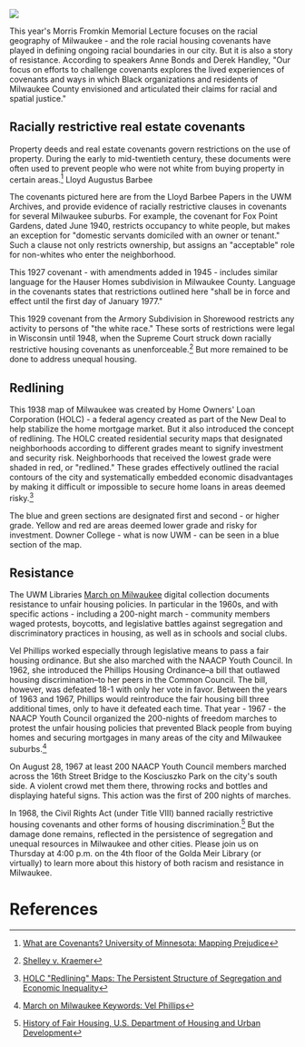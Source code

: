 <a href="https://juncture-digital.org"><img src="https://juncture-digital.org/images/ve-button.png"></a>

<param ve-config 
       title="Mapping Racism and Resistance: A digital exhibit to accompany the 52nd Annual Morris Fromkin Memorial Lecture"
       author="UWM Libraries"
       banner="https://uwm.edu/libraries/wp-content/uploads/sites/59/2021/11/mke-polonia_31805_full-scaled.jpg" 
       layout="vertical">

<!-- Entities discussed throughout the essay are typically defined before the essay text and
     are thus available in all text.  Entity identifiers (QIDs) can be found in either
     Wikipedia or Wikidata (https://www.wikidata.org)> -->
<param ve-entity eid="Q6662268"> <!-- Lloyd Barbee -->
<param ve-entity eid="Q7918759"> <!-- Vel Phillips -->
<param ve-entity eid="Q1453838"> <!-- redlining -->
<param ve-entity eid="Q186356"> <!-- New Deal -->


This year's Morris Fromkin Memorial Lecture focuses on the racial geography of Milwaukee - and the role racial housing covenants have played in defining ongoing racial boundaries in our city. But it is also a story of resistance. According to speakers Anne Bonds and Derek Handley, "Our focus on efforts to challenge covenants explores the lived experiences of covenants and ways in which Black organizations and residents of Milwaukee County envisioned and articulated their claims for racial and spatial justice." 
<param ve-image region="2,3317,3183,1562"
       manifest="https://cdm17272.contentdm.oclc.org/iiif/info/fromkin/237/manifest.json">

## Racially restrictive real estate covenants

Property deeds and real estate covenants govern restrictions on the use of property. During the early to mid-twentieth century, these documents were often used to prevent people who were not white from buying property in certain areas.[^1] Lloyd Augustus Barbee
<param ve-iframe src="https://liblamp.uwm.edu/IIIF/package/fromkin52-1499-p1.html">
       
The covenants pictured here are from the Lloyd Barbee Papers in the UWM Archives, and provide evidence of racially restrictive clauses in covenants for several Milwaukee suburbs. For example, the covenant for Fox Point Gardens, dated June 1940, restricts occupancy to white people, but makes an exception for "domestic servants domiciled with an owner or tenant." Such a clause not only restricts ownership, but assigns an "acceptable" role for non-whites who enter the neighborhood. 
<param ve-iframe src="https://liblamp.uwm.edu/IIIF/package/fromkin52-1499-p1.html">

This 1927 covenant - with amendments added in 1945 -  includes similar language for the Hauser Homes subdivision in Milwaukee County. Language in the covenants states that restrictions outlined here "shall be in force and effect until the first day of January 1977." 
<param ve-iframe src="https://liblamp.uwm.edu/IIIF/package/fromkin52-1499-p4.html">

This 1929 covenant from the Armory Subdivision in Shorewood restricts any activity to persons of "the white race." These sorts of restrictions were legal in Wisconsin until 1948, when the Supreme Court struck down racially restrictive housing covenants as unenforceable.[^2] But more remained to be done to address unequal housing.
<param ve-iframe src="https://liblamp.uwm.edu/IIIF/package/fromkin52-1499-p13.html">

## Redlining

This 1938 map of Milwaukee was created by Home Owners' Loan Corporation (HOLC) - a federal agency created as part of the New Deal to help stabilize the home mortgage market. But it also introduced the concept of redlining. The HOLC created residential security maps that designated neighborhoods according to different grades meant to signify investment and security risk. Neighborhoods that received the lowest grade were shaded in red, or "redlined." These grades effectively outlined the racial contours of the city and systematically embedded economic disadvantages by making it difficult or impossible to secure home loans in areas deemed risky.[^3]
<param ve-image 
       manifest="https://cdm17272.contentdm.oclc.org/iiif/info/agdm/3028/manifest.json">   
       
The blue and green sections are designated first and second - or higher grade. Yellow and red are areas deemed lower grade and risky for investment. Downer College - what is now UWM - can be seen in a blue section of the map. 
<param ve-image region="7094,5087,1947,1580" manifest="https://cdm17272.contentdm.oclc.org/iiif/info/agdm/3028/manifest.json">

## Resistance

The UWM Libraries [March on Milwaukee](https://uwm.edu/marchonmilwaukee/) digital collection documents resistance to unfair housing policies. In particular in the 1960s, and with specific actions - including a 200-night march - community members waged protests, boycotts, and legislative battles against segregation and discriminatory practices in housing, as well as in schools and social clubs. 
<param ve-image region="-1057,-166,5285,4388"
       manifest="https://cdm17272.contentdm.oclc.org/iiif/info/march/668/manifest.json">  
       
Vel Phillips worked especially through legislative means to pass a fair housing ordinance. But she also marched with the NAACP Youth Council. In 1962, she introduced the Phillips Housing Ordinance–a bill that outlawed housing discrimination–to her peers in the Common Council. The bill, however, was defeated 18-1 with only her vote in favor. Between the years of 1963 and 1967, Phillips would reintroduce the fair housing bill three additional times, only to have it defeated each time. That year - 1967 - the NAACP Youth Council organized the 200-nights of freedom marches to protest the unfair housing policies that prevented Black people from buying homes and securing mortgages in many areas of the city and Milwaukee suburbs.[^4]
<param ve-image region="-578,77,4130,3429"
       manifest="https://cdm17272.contentdm.oclc.org/iiif/info/march/2345/manifest.json"> 
       
On August 28, 1967 at least 200 NAACP Youth Council members marched across the 16th Street Bridge to the Kosciuszko Park on the city's south side. A violent crowd met them there, throwing rocks and bottles and displaying hateful signs. This action was the first of 200 nights of marches. 
<param ve-image region="-1064,-210,5320,4417"
       manifest="https://cdm17272.contentdm.oclc.org/iiif/info/march/666/manifest.json"> 

In 1968, the Civil Rights Act (under Title VIII) banned racially restrictive housing covenants and other forms of housing discrimination.[^5] But the damage done remains, reflected in the persistence of segregation and unequal resources in Milwaukee and other cities. Please join us on Thursday at 4:00 p.m. on the 4th floor of the Golda Meir Library (or virtually) to learn more about this history of both racism and resistance in Milwaukee.
<param ve-image region="2,3317,3183,1562"
       manifest="https://cdm17272.contentdm.oclc.org/iiif/info/fromkin/237/manifest.json">


# References

[^1]: [What are Covenants? University of Minnesota: Mapping Prejudice](https://mappingprejudice.umn.edu/what-are-covenants/)
[^2]: [Shelley v. Kraemer](https://en.wikipedia.org/wiki/Shelley_v._Kraemer)
[^3]: [HOLC "Redlining" Maps: The Persistent Structure of Segregation and Economic Inequality](https://ncrc.org/holc/)
[^4]: [March on Milwaukee Keywords: Vel Phillips](https://uwm.edu/marchonmilwaukee/keyterms/phillips-vel/)
[^5]: [History of Fair Housing, U.S. Department of Housing and Urban Development](https://www.hud.gov/program_offices/fair_housing_equal_opp/aboutfheo/history)


